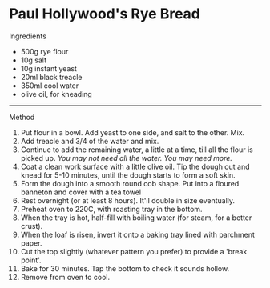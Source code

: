 # Paul Hollywood's Rye Bread

Ingredients

- 500g rye flour
- 10g salt
- 10g instant yeast
- 20ml black treacle
- 350ml cool water
- olive oil, for kneading

--------------------------------------------------------------------------------

Method

1. Put flour in a bowl. Add yeast to one side, and salt to the other. Mix.
2. Add treacle and 3/4 of the water and mix.
3. Continue to add the remaining water, a little at a time, till all the flour is picked up. *You may not need all the water. You may need more.*
4. Coat a clean work surface with a little olive oil. Tip the dough out and knead for 5-10 minutes, until the dough starts to form a soft skin.
5. Form the dough into a smooth round cob shape. Put into a floured banneton and cover with a tea towel
6. Rest overnight (or at least 8 hours). It'll double in size eventually.
7. Preheat oven to 220C, with roasting tray in the bottom.
8. When the tray is hot, half-fill with boiling water (for steam, for a better crust).
9. When the loaf is risen, invert it onto a baking tray lined with parchment paper.
10. Cut the top slightly (whatever pattern you prefer) to provide a 'break point'.
11. Bake for 30 minutes. Tap the bottom to check it sounds hollow.
12. Remove from oven to cool.
